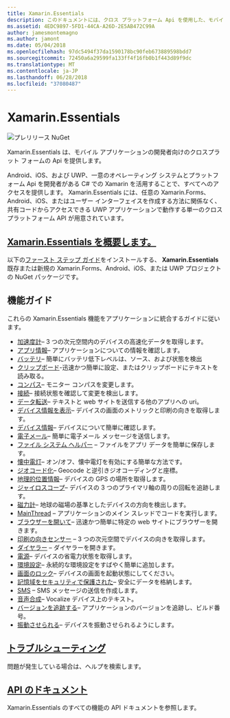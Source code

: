 ```yaml
---
title: Xamarin.Essentials
description: このドキュメントには、クロス プラットフォーム Api を使用した、モバイル アプリケーションの開発者に提供する Xamarin.Essentials を記述するさまざまなガイドへのリンクがします。
ms.assetid: 4EDC9897-5FD1-44CA-A26D-2E5AB472C99A
author: jamesmontemagno
ms.author: jamont
ms.date: 05/04/2018
ms.openlocfilehash: 97dc5494f37da1590178bc90feb673889598bdd7
ms.sourcegitcommit: 72450a6a29599fa133ff4f16fb0b1f443d89f9dc
ms.translationtype: MT
ms.contentlocale: ja-JP
ms.lasthandoff: 06/28/2018
ms.locfileid: "37080487"
---
```

# <a name="xamarinessentials"></a>Xamarin.Essentials

![プレリリース NuGet](~/media/shared/pre-release.png)

Xamarin.Essentials は、モバイル アプリケーションの開発者向けのクロスプラット フォームの Api を提供します。

Android、iOS、および UWP、一意のオペレーティング システムとプラットフォーム Api を開発者がある C# での Xamarin を活用することで、すべてへのアクセスを提供します。 Xamarin.Essentials には、任意の Xamarin.Forms、Android、iOS、またはユーザー インターフェイスを作成する方法に関係なく、共有コードからアクセスできる UWP アプリケーションで動作する単一のクロス プラットフォーム API が用意されています。

## <a name="get-started-with-xamarinessentialsget-startedmdcontextxamarinxamarin-forms"></a>[Xamarin.Essentials を概要します。](get-started.md?context=xamarin/xamarin-forms)

以下の[ファースト ステップ ガイド](get-started.md)をインストールする、 **Xamarin.Essentials**既存または新規の Xamarin.Forms、Android、iOS、または UWP プロジェクトの NuGet パッケージです。

## <a name="feature-guides"></a>機能ガイド

これらの Xamarin.Essentials 機能をアプリケーションに統合するガイドに従います。

* [加速度計](accelerometer.md?context=xamarin/xamarin-forms)– 3 つの次元空間内のデバイスの高速化データを取得します。
* [アプリ情報](app-information.md?context=xamarin/xamarin-forms)– アプリケーションについての情報を確認します。
* [バッテリ](battery.md?context=xamarin/xamarin-forms)– 簡単にバッテリ低下レベルは、ソース、および状態を検出
* [クリップボード](clipboard.md?context=xamarin/xamarin-forms)-迅速かつ簡単に設定、またはクリップボードにテキストを読み取る。
* [コンパス](compass.md?context=xamarin/xamarin-forms)– モニター コンパスを変更します。
* [接続](connectivity.md?context=xamarin/xamarin-forms)– 接続状態を確認して変更を検出します。
* [データ転送](data-transfer.md?context=xamarin/xamarin-forms)– テキストと web サイトを送信する他のアプリへの uri。
* [デバイス情報を表示](device-display.md?context=xamarin/xamarin-forms)– デバイスの画面のメトリックと印刷の向きを取得します。
* [デバイス情報](device-information.md?context=xamarin/xamarin-forms)– デバイスについて簡単に確認します。
* [電子メール](email.md?context=xamarin/xamarin-forms)– 簡単に電子メール メッセージを送信します。
* [ファイル システム ヘルパー](file-system-helpers.md?context=xamarin/xamarin-forms) – ファイルをアプリ データを簡単に保存します。
* [懐中電灯](flashlight.md?context=xamarin/xamarin-forms)– オン/オフ、懐中電灯を有効にする簡単な方法です。
* [ジオコード化](geocoding.md?context=xamarin/xamarin-forms)– Geocode と逆引きジオコーディングと座標。
* [地理的位置情報](geolocation.md?context=xamarin/xamarin-forms)– デバイスの GPS の場所を取得します。
* [ジャイロスコープ](gyroscope.md?context=xamarin/xamarin-forms)– デバイスの 3 つのプライマリ軸の周りの回転を追跡します。
* [磁力計](magnetometer.md?context=xamarin/xamarin-forms)– 地球の磁場の基準としたデバイスの方向を検出します。
* [MainThread](main-thread.md?content=xamarin/xamarin-forms) – アプリケーションのメイン スレッドでコードを実行します。 
* [ブラウザーを開いて](open-browser.md?context=xamarin/xamarin-forms)– 迅速かつ簡単に特定の web サイトにブラウザーを開きます。
* [印刷の向きセンサー](orientation-sensor.md?context=xamarin/xamarin-forms) – 3 つの次元空間でデバイスの向きを取得します。
* [ダイヤラー](phone-dialer.md?context=xamarin/xamarin-forms) – ダイヤラーを開きます。
* [電源](power.md?context=xamarin/xamarin-forms)– デバイスの省電力状態を取得します。
* [環境設定](preferences.md?context=xamarin/xamarin-forms)– 永続的な環境設定をすばやく簡単に追加します。
* [画面のロック](screen-lock.md?context=xamarin/xamarin-forms)– デバイスの画面を起動状態にしてください。
* [記憶域をセキュリティで保護された](secure-storage.md?context=xamarin/xamarin-forms)– 安全にデータを格納します。
* [SMS](sms.md?context=xamarin/xamarin-forms) – SMS メッセージの送信を作成します。
* [音声合成](text-to-speech.md?context=xamarin/xamarin-forms)– Vocalize デバイス上のテキスト。
* [バージョンを追跡する](version-tracking.md?context=xamarin/xamarin-forms)– アプリケーションのバージョンを追跡し、ビルド番号。
* [振動させられる](vibrate.md?context=xamarin/xamarin-forms)– デバイスを振動させられるようにします。

## <a name="troubleshootingtroubleshootingmdcontextxamarinxamarin-forms"></a>[トラブルシューティング](troubleshooting.md?context=xamarin/xamarin-forms)

問題が発生している場合は、ヘルプを検索します。

## <a name="api-documentationxrefxamarinessentials"></a>[API のドキュメント](xref:Xamarin.Essentials)

Xamarin.Essentials のすべての機能の API ドキュメントを参照します。
